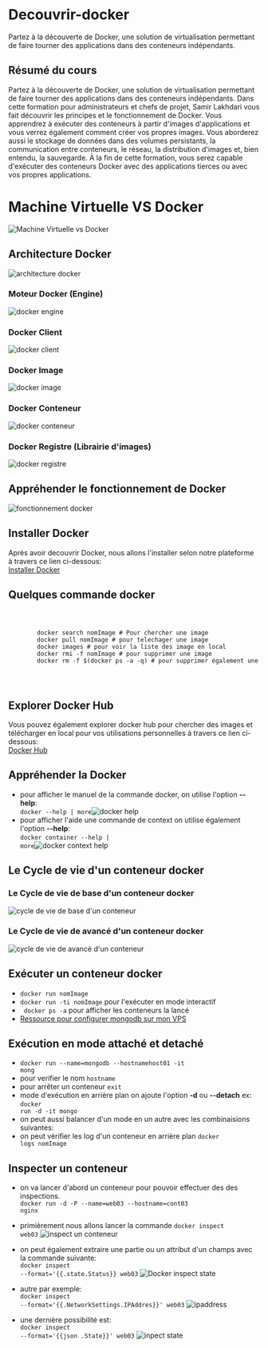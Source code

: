 # Decouvrir-docker
Partez à la découverte de Docker, une solution de virtualisation permettant de faire tourner des applications dans des conteneurs indépendants. 

## Résumé du cours
Partez à la découverte de Docker, une solution de virtualisation permettant de faire tourner des applications dans des conteneurs indépendants. Dans cette formation pour administrateurs et chefs de projet, Samir Lakhdari vous fait découvrir les principes et le fonctionnement de Docker. Vous apprendrez à exécuter des conteneurs à partir d'images d'applications et vous verrez également comment créer vos propres images. Vous aborderez aussi le stockage de données dans des volumes persistants, la communication entre conteneurs, le réseau, la distribution d'images et, bien entendu, la sauvegarde. À la fin de cette formation, vous serez capable d'exécuter des conteneurs Docker avec des applications tierces ou avec vos propres applications.

# Machine Virtuelle VS Docker
![Machine Virtuelle vs Docker](images/machinevirtuelvsdocker.png)

## Architecture Docker
![architecture docker](images/architecturedocker.png)

### Moteur Docker (Engine)
![docker engine](images/docker-engine.png)
### Docker Client
![docker client](images/docker-client.png)
### Docker Image
![docker image](images/docker-image.png)
### Docker Conteneur
![docker conteneur](images/docker-conteneur.png)
### Docker Registre (Librairie d'images)
![docker registre](images/docker-registre.png)

## Appréhender le fonctionnement de Docker
![fonctionnement docker](images/architecturedocker-fonctionnement.png)

## Installer Docker
Après avoir decouvrir Docker, nous allons l'installer selon notre plateforme à travers ce lien ci-dessous: <br/> [Installer Docker](https://docs.docker.com/engine/install/)

## Quelques commande docker
<code>
    <pre>
        docker search nomImage # Pour chercher une image
        docker pull nomImage # pour telechager une image
        docker images # pour voir la liste des image en local
        docker rmi -f nomImage # pour supprimer une image
        docker rm -f $(docker ps -a -q) # pour supprimer également une image
    </pre>
</code>

## Explorer Docker Hub
Vous pouvez également explorer docker hub pour chercher des images et télécharger en local pour vos utilisations personnelles à travers ce lien ci-dessous: <br/> [Docker Hub](https://hub.docker.com)
## Appréhender la Docker
* pour afficher le manuel de la commande docker, on utilise l'option **--help**:<br/><code>docker --help | more</code>![docker help](images/dokerhelp.png)
* pour afficher l'aide une commande de context on utilise également l'option **--help**:<br/><code>docker container --help | more</code>![docker context help](images/dokercontexthelp.png)

## Le Cycle de vie d'un conteneur docker
### Le Cycle de vie de base d'un conteneur docker
![cycle de vie de base d'un conteneur](images/cycledeviedebasedunconteneur.png)
### Le Cycle de vie de avancé d'un conteneur docker
![cycle de vie de avancé d'un conteneur](images/cycledevieavancedunconteneur.png)

## Exécuter un conteneur docker
* <code>docker run nomImage</code>
* <code>docker run -ti nomImage</code> pour l'exécuter en mode interactif
* <code> docker ps -a</code> pour afficher les conteneurs la lancé
* [Ressource pour configurer mongodb sur mon VPS](https://www.bmc.com/blogs/mongodb-docker-container/)
  
## Exécution en mode attaché et detaché
* <code>docker run --name=mongodb --hostnamehost01 -it mong</code>
* pour verifier le nom <code>hostname</code>
* pour arrêter un conteneur <code>exit</code>
* mode d'exécution en arrière plan on ajoute l'option **-d** ou **--detach** ex: <br/><code>docker run -d -it mongo</code>
* on peut aussi balancer d'un mode en un autre avec les combinaisions suivantes: <br/> 
* on peut vérifier les log d'un conteneur en arrière plan <code>docker logs nomImage</code>
  
## Inspecter un conteneur
* on va lancer d'abord un conteneur pour pouvoir effectuer des des inspections.<br/>
<code>docker run -d -P --name=web03 --hostname=cont03 nginx</code>
* primièrement nous allons lancer la commande <code>docker inspect web03</code> 
  ![inspect un conteneur](images/docker-inspect.png)
* on peut également extraire une partie ou un attribut d'un champs avec la commande suivante: <br />
  <code>docker inspect --format='{{.state.Status}} web03</code>
  ![Docker inspect state](images/docker-inspect-state.png)

* autre par exemple:<br />
  <code>docker inspect --format='{{.NetworkSettings.IPAddres}}' web03</code>
  ![ipaddress](images/docker-inspect-networksettings.png)

* une dernière possibilité est: <br/>
  <code>docker inspect --format='{{json .State}}' web03</code>
  ![inpect state](images/docker-inspect-state2.png)
